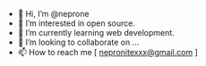 - 👋 Hi, I’m @neprone
- 👀 I’m interested in open source.
- 🌱 I’m currently learning web development.
- 💞️ I’m looking to collaborate on ...
- 📫 How to reach me [ nepronitexxx@gmail.com ]

<!---
neprone/neprone is a ✨ special ✨ repository because its `README.md` (this file) appears on your GitHub profile.
You can click the Preview link to take a look at your changes.
--->
